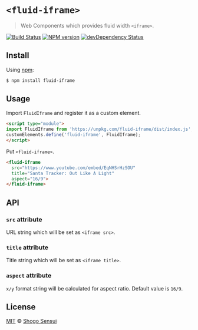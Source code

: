 # `<fluid-iframe>`

> Web Components which provides fluid width `<iframe>`.

[![Build Status](https://travis-ci.org/1000ch/fluid-iframe.svg?branch=master)](https://travis-ci.org/1000ch/fluid-iframe)
[![NPM version](https://badge.fury.io/js/fluid-iframe.svg)](http://badge.fury.io/js/fluid-iframe)
[![devDependency Status](https://david-dm.org/1000ch/fluid-iframe/dev-status.svg)](https://david-dm.org/1000ch/fluid-iframe?type=dev)

## Install

Using [npm](https://www.npmjs.org/package/fluid-iframe):

```sh
$ npm install fluid-iframe
```

## Usage

Import `FluidIframe` and register it as a custom element.

```html
<script type="module">
import FluidIframe from 'https://unpkg.com/fluid-iframe/dist/index.js';
customElements.define('fluid-iframe', FluidIframe);
</script>
```

Put `<fluid-iframe>`.

```html
<fluid-iframe
  src="https://www.youtube.com/embed/EqNHSrHzSOU"
  title="Santa Tracker: Out Like A Light"
  aspect="16/9">
</fluid-iframe>
```

## API

### `src` attribute

URL string which will be set as `<iframe src>`.

### `title` attribute

Title string which will be set as `<iframe title>`.

### `aspect` attribute

`x/y` format string will be calculated for aspect ratio. Default value is `16/9`.

## License

[MIT](https://1000ch.mit-license.org) © [Shogo Sensui](https://github.com/1000ch)

